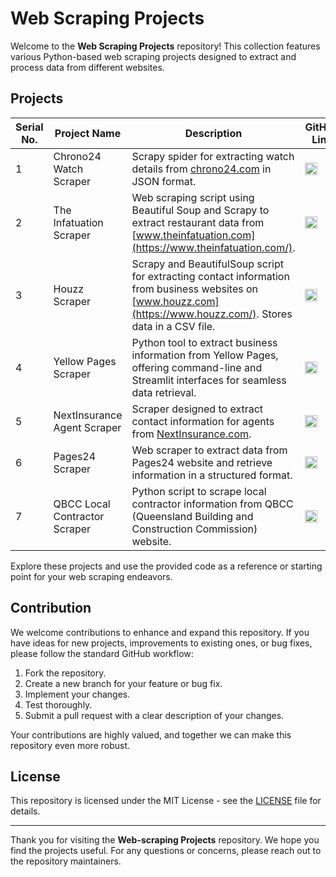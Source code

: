 
# Web Scraping Projects

Welcome to the **Web Scraping Projects** repository! This collection features various Python-based web scraping projects designed to extract and process data from different websites.

## Projects

| Serial No. | Project Name                              | Description                                                                                        | GitHub Link                                            |
|------------|-------------------------------------------|----------------------------------------------------------------------------------------------------|--------------------------------------------------------|
| 1          | Chrono24 Watch Scraper                   | Scrapy spider for extracting watch details from [chrono24.com](https://chrono24.com/) in JSON format. | [<img src="https://img.shields.io/badge/-GitHub-181717?style=flat&logo=GitHub" alt="GitHub" height="20">](https://github.com/adil6572/chrono24-watch-scraper) |
| 2          | The Infatuation Scraper                  | Web scraping script using Beautiful Soup and Scrapy to extract restaurant data from [www.theinfatuation.com](https://www.theinfatuation.com/). | [<img src="https://img.shields.io/badge/-GitHub-181717?style=flat&logo=GitHub" alt="GitHub" height="20">](https://github.com/adil6572/Infatuation-Web-Scraper) |
| 3          | Houzz Scraper                             | Scrapy and BeautifulSoup script for extracting contact information from business websites on [www.houzz.com](https://www.houzz.com/). Stores data in a CSV file. | [<img src="https://img.shields.io/badge/-GitHub-181717?style=flat&logo=GitHub" alt="GitHub" height="20">](https://github.com/adil6572/houzz-scraper) |
| 4          | Yellow Pages Scraper                      | Python tool to extract business information from Yellow Pages, offering command-line and Streamlit interfaces for seamless data retrieval. | [<img src="https://img.shields.io/badge/-GitHub-181717?style=flat&logo=GitHub" alt="GitHub" height="20">](https://github.com/adil6572/YP-business-scraper) |
| 5          | NextInsurance Agent Scraper               | Scraper designed to extract contact information for agents from [NextInsurance.com](https://www.nextinsurance.com/agents).                    | [<img src="https://img.shields.io/badge/-GitHub-181717?style=flat&logo=GitHub" alt="GitHub" height="20">](https://github.com/adil6572/NextInsurance-Scraper) |
| 6          | Pages24 Scraper                           | Web scraper to extract data from Pages24 website and retrieve information in a structured format. | [<img src="https://img.shields.io/badge/-GitHub-181717?style=flat&logo=GitHub" alt="GitHub" height="20">](https://github.com/adil6572/pages24-scraper) |
| 7          | QBCC Local Contractor Scraper             | Python script to scrape local contractor information from QBCC (Queensland Building and Construction Commission) website. | [<img src="https://img.shields.io/badge/-GitHub-181717?style=flat&logo=GitHub" alt="GitHub" height="20">](https://github.com/adil6572/qbcc-local-contractor-scraper) |

Explore these projects and use the provided code as a reference or starting point for your web scraping endeavors.

## Contribution

We welcome contributions to enhance and expand this repository. If you have ideas for new projects, improvements to existing ones, or bug fixes, please follow the standard GitHub workflow:

1. Fork the repository.
2. Create a new branch for your feature or bug fix.
3. Implement your changes.
4. Test thoroughly.
5. Submit a pull request with a clear description of your changes.

Your contributions are highly valued, and together we can make this repository even more robust.

## License

This repository is licensed under the MIT License - see the [LICENSE](LICENSE) file for details.

---

Thank you for visiting the **Web-scraping Projects** repository. We hope you find the projects useful. For any questions or concerns, please reach out to the repository maintainers.
